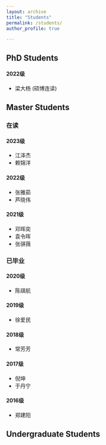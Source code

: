 ```yaml
---
layout: archive
title: "Students"
permalink: /students/
author_profile: true

---
```


PhD Students
---
#### 2022级
* 梁大杨 (硕博连读)


Master Students
---
### 在读

#### 2023级
* 江泽杰 
* 赖锦洋

#### 2022级
* 张雅茹 
* 芦晓伟

#### 2021级
* 邓晖奕 
* 袁令晖
* 张骐薇 

### 已毕业

#### 2020级
* 陈祺航

#### 2019级
* 徐爱民

#### 2018级
* 常芳芳

#### 2017级
* 倪坤 
* 于丹宁
  
#### 2016级
* 郑建阳 









Undergraduate Students
---
